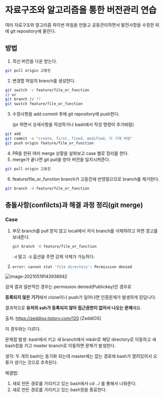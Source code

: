 # 자료구조와 알고리즘을 통한 버전관리 연습

여러 자료구조와 알고리즘 파이썬 파일을 만들고 공동관리하면서 발전사항을 수정한 뒤에 git repository에 올린다.



## 방법

1. 최신 버전을 다운 받는다.

```bash
git pull origin 고동진
```

2. 변경할 파일의 branch를 생성한다.

```bash
git switch -c feature/file_or_function
// or
git branch // ??
git switch feature/file_or_function
```

3. 수정사항을 add commit 후에 git repository에 push한다.

   (pr 하면서 상세사항을 작성하거나 bash에서 작성 명령어 추가바람)

```bash
git add
git commit -m "create, first, fixed, modified, 더 기재 바람"
git push origin feature/file_or_function
```

4. PR을 한뒤 여러 merge 상황을 살펴보고 case 별로 정리를 한다.
5. merge가 끝나면 git pull을 받아 버전을 일치시켜준다.

```bash
git pull origin 고동진
```

6. feature/file_or_function branch가 고동진에 반영됬으므로 branch를 제거한다.

```bash
git branch -d feature/file_or_function
```



## 충돌사항(confilcts)과 해결 과정 정리(git merge)

### Case

1. 부모 branch를 pull 받지 않고 local에서 자식 branch를 삭제하려고 하면 경고를 보내준다.

   ```bash
   git branch -D feature/file_or_function
   ```

   `-d` 말고 `-D` 옵션을 주면 강제 삭제가 가능하다.

   

2. ```bash
   error: cannot stat 'file directory': Permission denied
   ```

![image-20210519143938942](README.assets/image-20210519143938942.png)

검색 결과 일반적인 경우는 permission denied(Publickey)인 경우로 

**등록되지 않은 기기**에서 clone이나 push가 일어나면 인증문제가 발생하게 된답니다.

결과적으로 **유저의 ssh가 등록되지 않아 접근권한이 없어서 나오는 문제**에요.

출처: https://zeddios.tistory.com/120 [ZeddiOS]

이 경우와는 다르다.

문제점 발생: bash에서 키고 새 branch에서 mkdir로 해당 directory로 이동하고 새 bash창을 키고 master branch로 이동하면 문제가 발생한다.

생각: 두 개의 bash는 동기화 되는데 master에는 없는 경로에 bash가 열려있어서 오류가 생기는 것으로 추측된다.

해결법:

1. 새로 만든 경로를 가리키고 있는 bash에서 cd ../ 를 통해서 나와준다.
2.  새로 만든 경로를 가리키고 있는 bash창을 종료한다.

